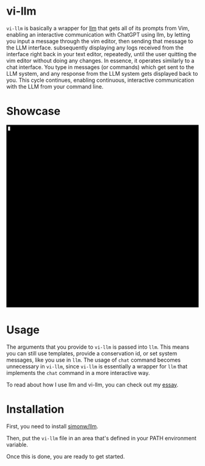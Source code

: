 # vi-llm

``vi-llm`` is basically a wrapper for [llm](https://github.com/simonw/llm) that
gets all of its prompts from Vim, enabling an interactive communication with
ChatGPT using llm, by letting you input a message through the vim editor, then
sending that message to the LLM interface. subsequently displaying any logs
received from the interface right back in your text editor, repeatedly, until
the user quitting the vim editor without doing any changes. In essence, it
operates similarly to a chat interface. You type in messages (or commands)
which get sent to the LLM system, and any response from the LLM system gets
displayed back to you. This cycle continues, enabling continuous, interactive
communication with the LLM from your command line.

# Showcase

![asciicast](showcase.gif)

# Usage

The arguments that you provide to ``vi-llm`` is passed into ``llm``. This means
you can still use templates, provide a conservation id, or set system messages,
like you use in ``llm``. The usage of ``chat`` command becomes unnecessary in
``vi-llm``, since ``vi-llm`` is essentially a wrapper for ``llm`` that
implements the ``chat`` command in a more interactive way.

To read about how I use llm and vi-llm, you can check out my
[essay](https://rugu.dev/en/blog/vi-llm/).

# Installation

First, you need to install [simonw/llm](https://github.com/simonw/llm).

Then, put the `vi-llm` file in an area that's defined in your PATH environment variable.

Once this is done, you are ready to get started.
